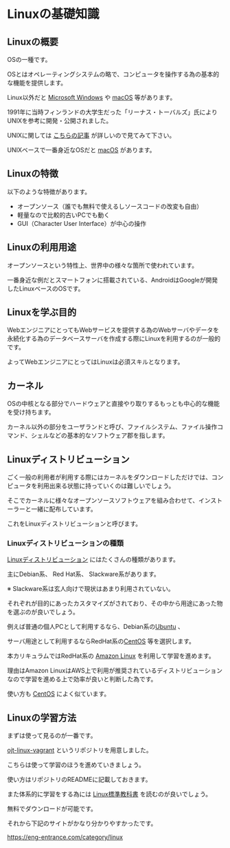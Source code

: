 # Linuxの基礎知識

## Linuxの概要

OSの一種です。

OSとはオペレーティングシステムの略で、コンピュータを操作する為の基本的な機能を提供します。

Linux以外だと [Microsoft Windows](https://ja.wikipedia.org/wiki/Microsoft_Windows) や [macOS](https://ja.wikipedia.org/wiki/MacOS) 等があります。

1991年に当時フィンランドの大学生だった「リーナス・トーバルズ」氏によりUNIXを参考に開発・公開されました。

UNIXに関しては [こちらの記事](https://eng-entrance.com/unix_linux) が詳しいので見てみて下さい。

UNIXベースで一番身近なOSだと [macOS](https://ja.wikipedia.org/wiki/MacOS) があります。

## Linuxの特徴

以下のような特徴があります。

- オープンソース（誰でも無料で使えるしソースコードの改変も自由）
- 軽量なので比較的古いPCでも動く
- GUI（Character User Interface）が中心の操作

## Linuxの利用用途

オープンソースという特性上、世界中の様々な箇所で使われています。

一番身近な例だとスマートフォンに搭載されている、AndroidはGoogleが開発したLinuxベースのOSです。

## Linuxを学ぶ目的

WebエンジニアにとってもWebサービスを提供する為のWebサーバやデータを永続化する為のデータベースサーバを作成する際にLinuxを利用するのが一般的です。

よってWebエンジニアにとってはLinuxは必須スキルとなります。

## カーネル

OSの中核となる部分でハードウェアと直接やり取りするもっとも中心的な機能を受け持ちます。

カーネル以外の部分をユーザランドと呼び、ファイルシステム、ファイル操作コマンド、シェルなどの基本的なソフトウェア郡を指します。

## Linuxディストリビューション

ごく一般の利用者が利用する際にはカーネルをダウンロードしただけでは、コンピュータを利用出来る状態に持っていくのは難しいでしょう。

そこでカーネルに様々なオープンソースソフトウェアを組み合わせて、インストーラーと一緒に配布しています。

これをLinuxディストリビューションと呼びます。

### Linuxディストリビューションの種類

[Linuxディストリビューション](https://ja.wikipedia.org/wiki/Linux%E3%83%87%E3%82%A3%E3%82%B9%E3%83%88%E3%83%AA%E3%83%93%E3%83%A5%E3%83%BC%E3%82%B7%E3%83%A7%E3%83%B3)
にはたくさんの種類があります。

主にDebian系、 Red Hat系、 Slackware系があります。

※ Slackware系は玄人向けで現状はあまり利用されていない。

それぞれが目的にあったカスタマイズがされており、その中から用途にあった物を選ぶのが良いでしょう。

例えば普通の個人PCとして利用するなら、Debian系の[Ubuntu](https://www.ubuntulinux.jp/) 、

サーバ用途として利用するならRedHat系の[CentOS](https://www.centos.org/) 等を選択します。

本カリキュラムではRedHat系の [Amazon Linux](https://aws.amazon.com/jp/amazon-linux-ami/) を利用して学習を進めます。

理由はAmazon LinuxはAWS上で利用が推奨されているディストリビューションなので学習を進める上で効率が良いと判断した為です。

使い方も [CentOS](https://www.centos.org/) によく似ています。

## Linuxの学習方法

まずは使って見るのが一番です。

[ojt-linux-vagrant](https://github.com/keita-nishimoto/ojt-linux-vagrant) というリポジトリを用意しました。

こちらは使って学習のほうを進めていきましょう。

使い方はリポジトリのREADMEに記載しておきます。

また体系的に学習をする為には [Linux標準教科書](http://www.lpi.or.jp/linuxtext/text.shtml) を読むのが良いでしょう。

無料でダウンロードが可能です。

それから下記のサイトがかなり分かりやすかったです。

https://eng-entrance.com/category/linux
